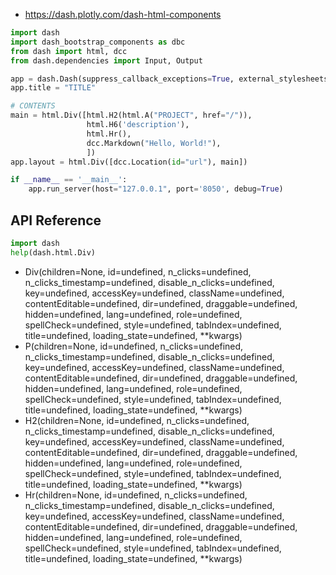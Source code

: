 - https://dash.plotly.com/dash-html-components

```python
import dash
import dash_bootstrap_components as dbc
from dash import html, dcc
from dash.dependencies import Input, Output

app = dash.Dash(suppress_callback_exceptions=True, external_stylesheets=[dbc.themes.BOOTSTRAP])
app.title = "TITLE"

# CONTENTS
main = html.Div([html.H2(html.A("PROJECT", href="/")),
                 html.H6('description'),
                 html.Hr(),
                 dcc.Markdown("Hello, World!"),
                 ])
app.layout = html.Div([dcc.Location(id="url"), main])

if __name__ == '__main__':
    app.run_server(host="127.0.0.1", port='8050', debug=True)
```


## API Reference
```python
import dash
help(dash.html.Div)
```

- Div(children=None, id=undefined, n_clicks=undefined, n_clicks_timestamp=undefined, disable_n_clicks=undefined, key=undefined, accessKey=undefined, className=undefined, contentEditable=undefined, dir=undefined, draggable=undefined, hidden=undefined, lang=undefined, role=undefined, spellCheck=undefined, style=undefined, tabIndex=undefined, title=undefined, loading_state=undefined, **kwargs)
- P(children=None, id=undefined, n_clicks=undefined, n_clicks_timestamp=undefined, disable_n_clicks=undefined, key=undefined, accessKey=undefined, className=undefined, contentEditable=undefined, dir=undefined, draggable=undefined, hidden=undefined, lang=undefined, role=undefined, spellCheck=undefined, style=undefined, tabIndex=undefined, title=undefined, loading_state=undefined, **kwargs)
- H2(children=None, id=undefined, n_clicks=undefined, n_clicks_timestamp=undefined, disable_n_clicks=undefined, key=undefined, accessKey=undefined, className=undefined, contentEditable=undefined, dir=undefined, draggable=undefined, hidden=undefined, lang=undefined, role=undefined, spellCheck=undefined, style=undefined, tabIndex=undefined, title=undefined, loading_state=undefined, **kwargs)
- Hr(children=None, id=undefined, n_clicks=undefined, n_clicks_timestamp=undefined, disable_n_clicks=undefined, key=undefined, accessKey=undefined, className=undefined, contentEditable=undefined, dir=undefined, draggable=undefined, hidden=undefined, lang=undefined, role=undefined, spellCheck=undefined, style=undefined, tabIndex=undefined, title=undefined, loading_state=undefined, **kwargs)


